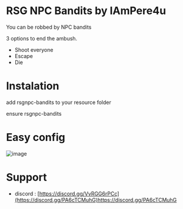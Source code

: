 # RSG NPC Bandits by IAmPere4u

You can be robbed by NPC bandits


3 options to end the ambush.

- Shoot everyone
- Escape
- Die


# Instalation

add rsgnpc-bandits to your resource folder

ensure rsgnpc-bandits

# Easy config
![image](https://user-images.githubusercontent.com/107623238/188110684-cebc56d5-5cae-4ac8-8edb-93725c41cab9.png)






# Support
- discord : [https://discord.gg/VvRGG6rPCc](https://discord.gg/PA6cTCMuhG)https://discord.gg/PA6cTCMuhG

